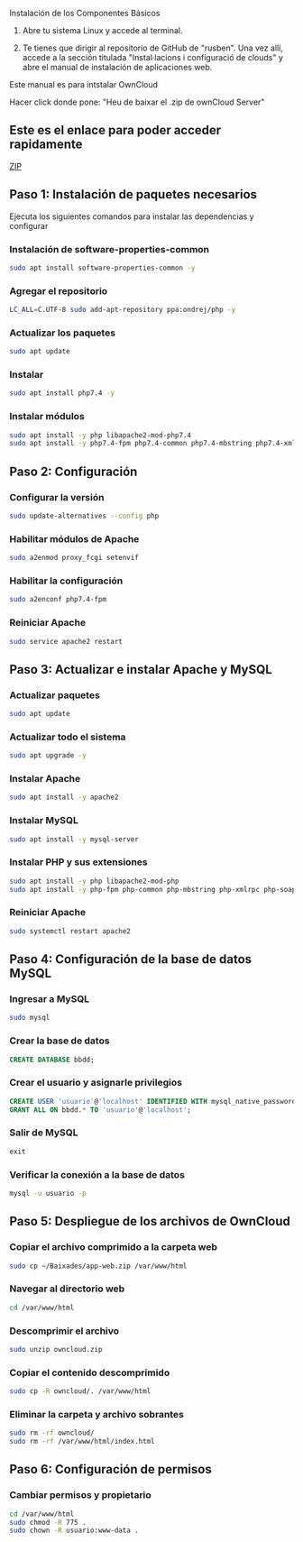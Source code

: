 Instalación de los Componentes Básicos

1. Abre tu sistema Linux y accede al terminal.

2. Te tienes que dirigir al repositorio de GitHub de "rusben". Una vez allí, accede a la sección titulada "Instal·lacions i configuració de clouds" y abre el manual de instalación de aplicaciones web.


Este manual es para intstalar OwnCloud

Hacer click donde pone: "Heu de baixar el .zip de ownCloud Server"

## Este es el enlace para poder acceder rapidamente
[ZIP](https://github.com/rusben/smx-m08/blob/main/docs/installacio-aplicacions-web.md)

## Paso 1: Instalación de paquetes necesarios 

Ejecuta los siguientes comandos para instalar las dependencias y configurar 

### Instalación de software-properties-common
```bash
sudo apt install software-properties-common -y
```

### Agregar el repositorio 
```bash
LC_ALL=C.UTF-8 sudo add-apt-repository ppa:ondrej/php -y
```

### Actualizar los paquetes
```bash
sudo apt update
```

### Instalar 
```bash
sudo apt install php7.4 -y
```

### Instalar módulos 
```bash
sudo apt install -y php libapache2-mod-php7.4
sudo apt install -y php7.4-fpm php7.4-common php7.4-mbstring php7.4-xmlrpc php7.4-soap php7.4-gd php7.4-xml php7.4-intl php7.4-mysql php7.4-cli php7.4-ldap php7.4-zip php7.4-curl
```

## Paso 2: Configuración 

### Configurar la versión 
```bash
sudo update-alternatives --config php
```

### Habilitar módulos de Apache
```bash
sudo a2enmod proxy_fcgi setenvif
```

### Habilitar la configuración 
```bash
sudo a2enconf php7.4-fpm
```

### Reiniciar Apache
```bash
sudo service apache2 restart
```

## Paso 3: Actualizar e instalar Apache y MySQL

### Actualizar paquetes
```bash
sudo apt update
```

### Actualizar todo el sistema
```bash
sudo apt upgrade -y
```

### Instalar Apache
```bash
sudo apt install -y apache2
```

### Instalar MySQL
```bash
sudo apt install -y mysql-server
```

### Instalar PHP y sus extensiones
```bash
sudo apt install -y php libapache2-mod-php
sudo apt install -y php-fpm php-common php-mbstring php-xmlrpc php-soap php-gd php-xml php-intl php-mysql php-cli php-ldap php-zip php-curl
```

### Reiniciar Apache
```bash
sudo systemctl restart apache2
```

## Paso 4: Configuración de la base de datos MySQL

### Ingresar a MySQL
```bash
sudo mysql
```

### Crear la base de datos
```sql
CREATE DATABASE bbdd;
```

### Crear el usuario y asignarle privilegios
```sql
CREATE USER 'usuario'@'localhost' IDENTIFIED WITH mysql_native_password BY 'password';
GRANT ALL ON bbdd.* TO 'usuario'@'localhost';
```

### Salir de MySQL
```sql
exit
```

### Verificar la conexión a la base de datos
```bash
mysql -u usuario -p
```

## Paso 5: Despliegue de los archivos de OwnCloud

### Copiar el archivo comprimido a la carpeta web
```bash
sudo cp ~/Baixades/app-web.zip /var/www/html
```

### Navegar al directorio web
```bash
cd /var/www/html
```

### Descomprimir el archivo
```bash
sudo unzip owncloud.zip
```

### Copiar el contenido descomprimido
```bash
sudo cp -R owncloud/. /var/www/html
```

### Eliminar la carpeta y archivo sobrantes
```bash
sudo rm -rf owncloud/
sudo rm -rf /var/www/html/index.html
```

## Paso 6: Configuración de permisos

### Cambiar permisos y propietario
```bash
cd /var/www/html
sudo chmod -R 775 .
sudo chown -R usuario:www-data .
```
